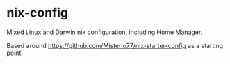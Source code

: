 # nix-config

Mixed Linux and Darwin nix configuration, including Home Manager.

Based around https://github.com/Misterio77/nix-starter-config as a starting point.
